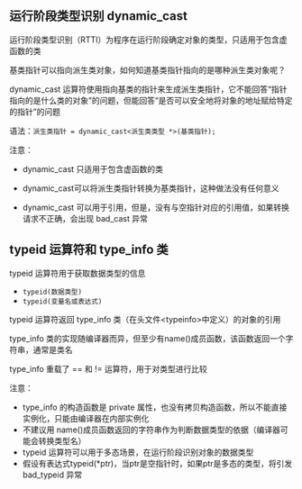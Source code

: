 ## 运行阶段类型识别 dynamic_cast

运行阶段类型识别（RTTI）为程序在运行阶段确定对象的类型，只适用于包含虚函数的类

基类指针可以指向派生类对象，如何知道基类指针指向的是哪种派生类对象呢？

dynamic_cast 运算符使用指向基类的指针来生成派生类指针，它不能回答“指针指向的是什么类的对象”的问题，但能回答“是否可以安全地将对象的地址赋给特定的指针”的问题

语法：`派生类指针 = dynamic_cast<派生类类型 *>(基类指针);`

注意：

* dynamic_cast 只适用于包含虚函数的类

* dynamic_cast可以将派生类指针转换为基类指针，这种做法没有任何意义
* dynamic_cast 可以用于引用，但是，没有与空指针对应的引用值，如果转换请求不正确，会出现 bad_cast 异常



## typeid 运算符和 type_info 类

typeid 运算符用于获取数据类型的信息

* `typeid(数据类型)`
* `typeid(变量名或表达式)`

typeid 运算符返回 type_info 类（在头文件\<typeinfo>中定义）的对象的引用

type_info 类的实现随编译器而异，但至少有name()成员函数，该函数返回一个字符串，通常是类名

type_info 重载了 == 和 != 运算符，用于对类型进行比较

注意：

* type_info 的构造函数是 private 属性，也没有拷贝构造函数，所以不能直接实例化，只能由编译器在内部实例化
* 不建议用 name()成员函数返回的字符串作为判断数据类型的依据（编译器可能会转换类型名）
* typeid 运算符可以用于多态场景，在运行阶段识别对象的数据类型
* 假设有表达式typeid(*ptr)，当ptr是空指针时，如果ptr是多态的类型，将引发 bad_typeid 异常
